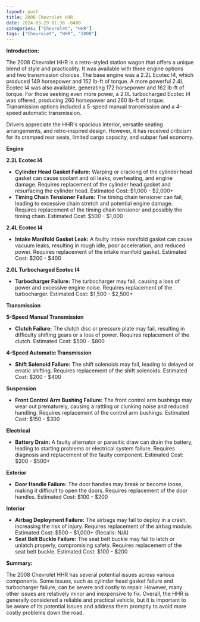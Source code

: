```yaml
---
layout: post
title: 2008 Chevrolet HHR
date: 2024-03-29 01:38 -0400
categories: ["Chevrolet", "HHR"]
tags: ["Chevrolet", "HHR", "2008"]
---
```

**Introduction:**

The 2008 Chevrolet HHR is a retro-styled station wagon that offers a unique blend of style and practicality. It was available with three engine options and two transmission choices. The base engine was a 2.2L Ecotec I4, which produced 149 horsepower and 152 lb-ft of torque. A more powerful 2.4L Ecotec I4 was also available, generating 172 horsepower and 162 lb-ft of torque. For those seeking even more power, a 2.0L turbocharged Ecotec I4 was offered, producing 260 horsepower and 260 lb-ft of torque. Transmission options included a 5-speed manual transmission and a 4-speed automatic transmission.

Drivers appreciate the HHR's spacious interior, versatile seating arrangements, and retro-inspired design. However, it has received criticism for its cramped rear seats, limited cargo capacity, and subpar fuel economy.

**Engine**

**2.2L Ecotec I4**

* **Cylinder Head Gasket Failure:** Warping or cracking of the cylinder head gasket can cause coolant and oil leaks, overheating, and engine damage. Requires replacement of the cylinder head gasket and resurfacing the cylinder head. Estimated Cost: $1,000 - $2,000+
* **Timing Chain Tensioner Failure:** The timing chain tensioner can fail, leading to excessive chain stretch and potential engine damage. Requires replacement of the timing chain tensioner and possibly the timing chain. Estimated Cost: $500 - $1,000

**2.4L Ecotec I4**

* **Intake Manifold Gasket Leak:** A faulty intake manifold gasket can cause vacuum leaks, resulting in rough idle, poor acceleration, and reduced power. Requires replacement of the intake manifold gasket. Estimated Cost: $200 - $400

**2.0L Turbocharged Ecotec I4**

* **Turbocharger Failure:** The turbocharger may fail, causing a loss of power and excessive engine noise. Requires replacement of the turbocharger. Estimated Cost: $1,500 - $2,500+

**Transmission**

**5-Speed Manual Transmission**

* **Clutch Failure:** The clutch disc or pressure plate may fail, resulting in difficulty shifting gears or a loss of power. Requires replacement of the clutch. Estimated Cost: $500 - $800

**4-Speed Automatic Transmission**

* **Shift Solenoid Failure:** The shift solenoids may fail, leading to delayed or erratic shifting. Requires replacement of the shift solenoids. Estimated Cost: $200 - $400

**Suspension**

* **Front Control Arm Bushing Failure:** The front control arm bushings may wear out prematurely, causing a rattling or clunking noise and reduced handling. Requires replacement of the control arm bushings. Estimated Cost: $150 - $300

**Electrical**

* **Battery Drain:** A faulty alternator or parasitic draw can drain the battery, leading to starting problems or electrical system failure. Requires diagnosis and replacement of the faulty component. Estimated Cost: $200 - $500+

**Exterior**

* **Door Handle Failure:** The door handles may break or become loose, making it difficult to open the doors. Requires replacement of the door handles. Estimated Cost: $100 - $200

**Interior**

* **Airbag Deployment Failure:** The airbags may fail to deploy in a crash, increasing the risk of injury. Requires replacement of the airbag module. Estimated Cost: $500 - $1,000+ (Recalls: N/A)
* **Seat Belt Buckle Failure:** The seat belt buckle may fail to latch or unlatch properly, compromising safety. Requires replacement of the seat belt buckle. Estimated Cost: $100 - $200

**Summary:**

The 2008 Chevrolet HHR has several potential issues across various components. Some issues, such as cylinder head gasket failure and turbocharger failure, can be severe and costly to repair. However, many other issues are relatively minor and inexpensive to fix. Overall, the HHR is generally considered a reliable and practical vehicle, but it is important to be aware of its potential issues and address them promptly to avoid more costly problems down the road.
